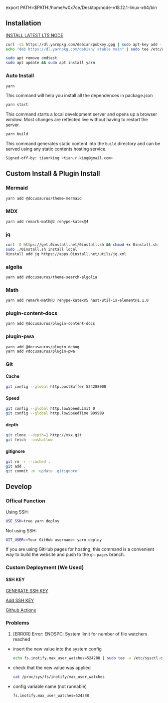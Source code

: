 
###

export PATH=$PATH:/home/w0x7ce/Desktop/node-v18.12.1-linux-x64/bin

## Installation

[INSTALL LATEST LTS NODE](https://github.com/nodejs/release#release-schedule)

```bash
curl -sS https://dl.yarnpkg.com/debian/pubkey.gpg | sudo apt-key add -
echo "deb https://dl.yarnpkg.com/debian/ stable main" | sudo tee /etc/apt/sources.list.d/yarn.list
```

```bash
sudo apt remove cmdtest
sudo apt update && sudo apt install yarn
```

### Auto Install

```bash
yarn
```
This command will help you install all the dependences in package.json


```bash
yarn start
```

This command starts a local development server and opens up a browser window. Most changes are reflected live without having to restart the server.

```bash
yarn build
```

This command generates static content into the `build` directory and can be served using any static contents hosting service.

```bash title='Signed'
Signed-off-by: tianrking <tian.r.king@gmail.com>
```

## Custom Install & Plugin Install

### Mermaid

```bash
yarn add @docusaurus/theme-mermaid
```

### MDX

```bash
yarn add remark-math@3 rehype-katex@4
```

### jq

```bash
curl -O https://get.0install.net/0install.sh && chmod +x 0install.sh
sudo ./0install.sh install local
0install add jq https://apps.0install.net/utils/jq.xml
```

### algolia

```bash
yarn add @docusaurus/theme-search-algolia
```

### Math

```bash
yarn add remark-math@3 rehype-katex@5 hast-util-is-element@1.1.0
```

### plugin-content-docs

```bash
yarn add @docusaurus/plugin-content-docs
```

### plugin-pwa

```bash
yarn add @docusaurus/plugin-debug
yarn add @docusaurus/plugin-pwa
```

### Git 

#### Cache

```bash
git config --global http.postBuffer 524288000
```

#### Speed

```bash
git config --global http.lowSpeedLimit 0
git config --global http.lowSpeedTime 999999
```

#### depth

```bash
git clone --depth=1 http://xxx.git
git fetch --unshallow
```

#### gitignore

```bash
git rm -r --cached .
git add .
git commit -m 'update .gitignore'
```


## Develop

### Offical Function

Using SSH:

```bash
USE_SSH=true yarn deploy
```

Not using SSH:

```bash
GIT_USER=<Your GitHub username> yarn deploy
```

If you are using GitHub pages for hosting, this command is a convenient way to build the website and push to the `gh-pages` branch.

### Custom Deployment (We Used)

#### SSH KEY

[GENERATE SSH KEY](https://docs.github.com/en/authentication/connecting-to-github-with-ssh/generating-a-new-ssh-key-and-adding-it-to-the-ssh-agent)

[Add SSH KEY](https://github.com/settings/keys)

[Github Actions](https://github.com/{$USER}/{Workspace}/settings/secrets/actions)

### Problems

1. [ERROR] Error: ENOSPC: System limit for number of file watchers reached

 - insert the new value into the system config

    ```bash
    echo fs.inotify.max_user_watches=524288 | sudo tee -a /etc/sysctl.conf && sudo sysctl -p

    ```

 - check that the new value was applied

    ```bash
    cat /proc/sys/fs/inotify/max_user_watches
    ```

 - config variable name (not runnable)

    ```bash
    fs.inotify.max_user_watches=524288
    ```